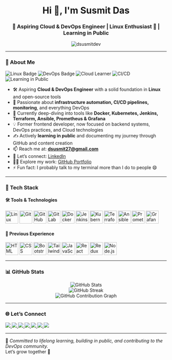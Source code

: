 <h1 align="center">Hi 👋, I'm Susmit Das</h1>
<h3 align="center">🚀 Aspiring Cloud & DevOps Engineer | Linux Enthusiast 🐧 | Learning in Public</h3>

<p align="center">
  <img src="https://komarev.com/ghpvc/?username=dsusmitdev&label=Profile+Views&color=brightgreen&style=for-the-badge" alt="dsusmitdev" />
</p>




---

### 🚀 About Me

![Linux Badge](https://img.shields.io/badge/Linux-OS-FCC624?style=for-the-badge&logo=linux&logoColor=black)
![DevOps Badge](https://img.shields.io/badge/DevOps-Pipeline-blue?style=for-the-badge&logo=devops&logoColor=white)
![Cloud Learner](https://img.shields.io/badge/Cloud-Azure%20|%20AWS-blueviolet?style=for-the-badge&logo=cloudflare&logoColor=white)
![CI/CD](https://img.shields.io/badge/CI/CD-Automation-blue?style=for-the-badge&logo=githubactions&logoColor=white)
![Learning in Public](https://img.shields.io/badge/Learning-In%20Public-yellow?style=for-the-badge&logo=readthedocs&logoColor=black)

- 🛠️ Aspiring **Cloud & DevOps Engineer** with a solid foundation in **Linux** and open-source tools  
- 🧠 Passionate about **infrastructure automation, CI/CD pipelines, monitoring**, and everything DevOps  
- 🌱 Currently deep-diving into tools like **Docker, Kubernetes, Jenkins, Terraform, Ansible, Prometheus & Grafana**
- 💡 Former frontend developer, now focused on backend systems, DevOps practices, and Cloud technologies  
- ✍️ Actively **learning in public** and documenting my journey through GitHub and content creation  
- 📫 Reach me at: **dsusmit27@gmail.com**  
- 🔗 Let’s connect: [LinkedIn](https://www.linkedin.com/in/susmit-das-599ab4356/)  
- 👨‍💻 Explore my work: [GitHub Portfolio](https://github.com/dsusmitdev)  
- ⚡ Fun fact: I probably talk to my terminal more than I do to people 😄  

---

### 🧰 Tech Stack

#### 🛠️ Tools & Technologies
<p align="left">
  <img src="https://cdn.jsdelivr.net/gh/devicons/devicon/icons/linux/linux-original.svg" width="40" height="40" alt="Linux" />
  <img src="https://cdn.jsdelivr.net/gh/devicons/devicon/icons/git/git-original.svg" width="40" height="40" alt="Git" />
  <img src="https://cdn.jsdelivr.net/gh/devicons/devicon/icons/github/github-original.svg" width="40" height="40" alt="GitHub" />
  <img src="https://cdn.jsdelivr.net/gh/devicons/devicon/icons/gitlab/gitlab-original.svg" width="40" height="40" alt="GitLab" />
  <img src="https://cdn.jsdelivr.net/gh/devicons/devicon/icons/docker/docker-original.svg" width="40" height="40" alt="Docker" />
  <img src="https://cdn.jsdelivr.net/gh/devicons/devicon/icons/jenkins/jenkins-original.svg" width="40" height="40" alt="Jenkins" />
  <img src="https://cdn.jsdelivr.net/gh/devicons/devicon/icons/kubernetes/kubernetes-plain.svg" width="40" height="40" alt="Kubernetes" />
  <img src="https://cdn.jsdelivr.net/gh/devicons/devicon/icons/terraform/terraform-original.svg" width="40" height="40" alt="Terraform" />
  <img src="https://cdn.jsdelivr.net/gh/devicons/devicon/icons/ansible/ansible-original.svg" width="40" height="40" alt="Ansible" />
  <img src="https://cdn.jsdelivr.net/gh/devicons/devicon/icons/prometheus/prometheus-original.svg" width="40" height="40" alt="Prometheus" />
  <img src="https://cdn.jsdelivr.net/gh/devicons/devicon/icons/grafana/grafana-original.svg" width="40" height="40" alt="Grafana" />
</p>

#### 🧠 Previous Experience
<p align="left">
  <img src="https://cdn.jsdelivr.net/gh/devicons/devicon/icons/html5/html5-original.svg" width="40" height="40" alt="HTML" />
  <img src="https://cdn.jsdelivr.net/gh/devicons/devicon/icons/css3/css3-original.svg" width="40" height="40" alt="CSS" />
  <img src="https://cdn.jsdelivr.net/gh/devicons/devicon/icons/bootstrap/bootstrap-original.svg" width="40" height="40" alt="Bootstrap" />
  <img src="https://www.vectorlogo.zone/logos/tailwindcss/tailwindcss-icon.svg" width="40" height="40" alt="TailwindCSS" />
  <img src="https://cdn.jsdelivr.net/gh/devicons/devicon/icons/javascript/javascript-original.svg" width="40" height="40" alt="JavaScript" />
  <img src="https://cdn.jsdelivr.net/gh/devicons/devicon/icons/react/react-original.svg" width="40" height="40" alt="React" />
  <img src="https://cdn.jsdelivr.net/gh/devicons/devicon/icons/redux/redux-original.svg" width="40" height="40" alt="Redux" />
  <img src="https://cdn.jsdelivr.net/gh/devicons/devicon/icons/nodejs/nodejs-original.svg" width="40" height="40" alt="Node.js" />
</p>

---

### 📊 GitHub Stats
<p align="center">
  <img src="https://github-readme-stats.vercel.app/api?username=dsusmitdev&show_icons=true&theme=tokyonight" alt="GitHub Stats" />
  <br />
  <img src="https://github-readme-streak-stats.herokuapp.com/?user=dsusmitdev&theme=tokyonight" alt="GitHub Streak" />
  <br />
  <img src="https://github-readme-activity-graph.vercel.app/graph?username=dsusmitdev&theme=dracula" alt="GitHub Contribution Graph" />
</p>

---

### 🌐 Let’s Connect

<p align="left">
  <a href="mailto:dsusmit27@gmail.com" target="_blank">
    <img src="https://img.shields.io/badge/Gmail-D14836?style=for-the-badge&logo=gmail&logoColor=white" />
  </a>
  <a href="https://www.linkedin.com/in/susmit-das-599ab4356/" target="_blank">
    <img src="https://img.shields.io/badge/LinkedIn-0A66C2?style=for-the-badge&logo=linkedin&logoColor=white" />
  </a>
  <a href="https://twitter.com/your_handle" target="_blank">
    <img src="https://img.shields.io/badge/Twitter-1DA1F2?style=for-the-badge&logo=twitter&logoColor=white" />
  </a>
  <a href="https://www.instagram.com/your_username" target="_blank">
    <img src="https://img.shields.io/badge/Instagram-E4405F?style=for-the-badge&logo=instagram&logoColor=white" />
  </a>
  <a href="https://discord.com/users/your_discord_id" target="_blank">
    <img src="https://img.shields.io/badge/Discord-5865F2?style=for-the-badge&logo=discord&logoColor=white" />
  </a>
  <a href="https://medium.com/@your_username" target="_blank">
    <img src="https://img.shields.io/badge/Medium-000000?style=for-the-badge&logo=medium&logoColor=white" />
  </a>
  <a href="https://dev.to/your_username" target="_blank">
    <img src="https://img.shields.io/badge/Dev.to-0A0A0A?style=for-the-badge&logo=dev.to&logoColor=white" />
  </a>
</p>


---

📢 _Committed to lifelong learning, building in public, and contributing to the DevOps community._  
Let’s grow together 🚀
